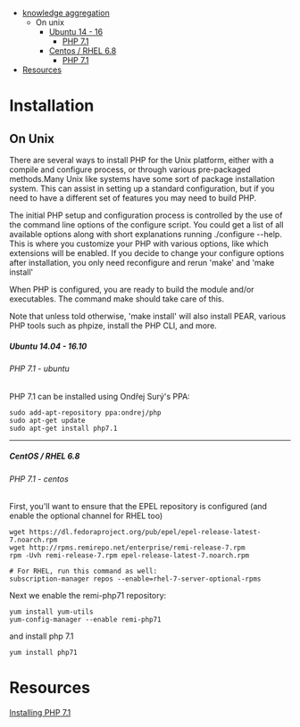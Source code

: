 

* [knowledge aggregation](#installation)
  * On unix
      * [Ubuntu 14 - 16](#ubuntu-1404---1610)
        * [PHP 7.1](#php-71--ubuntu)
      * [Centos / RHEL 6.8](#centos--rhel-68)
        * [PHP 7.1](#php-71--centos)
* [Resources](#resources)

# Installation

## On Unix

There are several ways to install PHP for the Unix platform, either with a compile and configure process, or through various pre-packaged methods.Many Unix like systems have some sort of package installation system. This can assist in setting up a standard configuration, but if you need to have a different set of features you may need to build PHP.

The initial PHP setup and configuration process is controlled by the use of the command line options of the configure script. You could get a list of all available options along with short explanations running ./configure --help. This is where you customize your PHP
with various options, like which extensions will be enabled. If you decide to change your configure options after installation, you only need reconfigure and rerun 'make' and 'make install'

When PHP is configured, you are ready to build the module and/or executables. The command make should take care of this.

Note that unless told otherwise, 'make install' will also install PEAR, various PHP tools such as phpize, install the PHP CLI, and more.

##### Ubuntu 14.04 - 16.10

###### PHP 7.1 - ubuntu

PHP 7.1 can be installed using Ondřej Surý's PPA:

```
sudo add-apt-repository ppa:ondrej/php
sudo apt-get update
sudo apt-get install php7.1

```

---

##### CentOS / RHEL 6.8

###### PHP 7.1 - centos

First, you'll want to ensure that the EPEL repository is configured (and enable the optional channel for RHEL too)

```
wget https://dl.fedoraproject.org/pub/epel/epel-release-latest-7.noarch.rpm
wget http://rpms.remirepo.net/enterprise/remi-release-7.rpm
rpm -Uvh remi-release-7.rpm epel-release-latest-7.noarch.rpm

# For RHEL, run this command as well:
subscription-manager repos --enable=rhel-7-server-optional-rpms

```
Next we enable the remi-php71 repository:

```
yum install yum-utils
yum-config-manager --enable remi-php71

```

and install php 7.1

```
yum install php71

```


# Resources

[Installing PHP 7.1](https://www.colinodell.com/blog/2016-12/installing-php-7-1)


